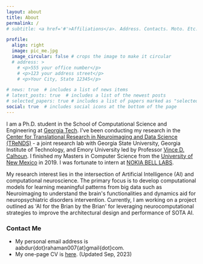 ```yaml
---
layout: about
title: About
permalink: /
# subtitle: <a href='#'>Affiliations</a>. Address. Contacts. Moto. Etc.

profile:
  align: right
  image: pic_me.jpg
  image_circular: false # crops the image to make it circular
  # address: >
    # <p>555 your office number</p>
    # <p>123 your address street</p>
    # <p>Your City, State 12345</p>

# news: true  # includes a list of news items
# latest_posts: true  # includes a list of the newest posts
# selected_papers: true # includes a list of papers marked as "selected={true}"
social: true  # includes social icons at the bottom of the page
---
```


I am a Ph.D. student in the School of Computational Science and Engineering at [Georgia Tech](https://cse.gatech.edu/). I've been conducting my research in the [Center for Translational Research in Neuroimaging and Data Science (TReNDS)](https://trendscenter.org/) - a joint research lab with Georgia State University, Georgia Institute of Technology, and Emory University led
by Professor [Vince D. Calhoun](https://trendscenter.org/vince-calhoun/). I finished my Masters in Computer Science from the [University of New Mexico](https://www.unm.edu/) in 2019. I was fortunate to intern at [NOKIA BELL LABS](https://www.bell-labs.com/).    

My research interest lies in the intersection of Artificial Intelligence (AI) and computational neuroscience. The primary focus is to develop computational models for learning meaningful patterns from big data such as Neuroimaging to understand the brain's functionalities and dynamics aid for neuropsychiatric disorders intervention. Currently, I am working on a project outlined as 'AI for the Brian by the Brian' for leveraging neurocomputational strategies to improve the architectural design and performance of SOTA AI.

### Contact Me

* My personal email address is aabdur{dot}rahaman007{at}gmail{dot}com.
* My one-page CV is [here](https://github.com/A-Rahaman/A-Rahaman.github.io/tree/master/assets/pdf/Md_Abdur_Rahaman.pdf). (Updated Sep, 2023)

